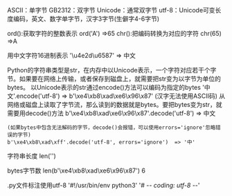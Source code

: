 ASCII：单字节
GB2312：双字节
Unicode：通常双字节
utf-8：Unicode可变长度编码，英文、数字单字节，汉字3字节(生僻字4-6字节)

ord():获取字符的整数表示
	ord('A') =>65
chr():把编码转换为对应的字符
	chr(65) =>A

用中文字符16进制表示
	'\u4e2d\u6587' => 中文



Python的字符串类型是str，在内存中以Unicode表示，一个字符对应若干个字节。如果要在网络上传输，或者保存到磁盘上，就需要把str变为以字节为单位的bytes。
以Unicode表示的str通过encode()方法可以编码为指定的bytes
	'中文'.encode('utf-8')  => b'\xe4\xb8\xad\xe6\x96\x87'
	(汉字无法使用ASCII码)
从网络或磁盘上读取了字节流，那么读到的数据就是bytes。要把bytes变为str，就需要用decode()方法
	b'\xe4\xb8\xad\xe6\x96\x87'.decode('utf-8')  => 中文

	(如果bytes中包含无法解码的字节，decode()会报错，可以使用errors='ignore'忽略错误的字节)
	b'\xe4\xb8\xad\xff'.decode('utf-8', errors='ignore')  => '中'

字符串长度
len('')

bytes字节数
len(b'\xe4\xb8\xad\xe6\x96\x87')
6


.py文件标注使用utf-8
'#!/usr/bin/env python3'
'# -*- coding: utf-8 -*-'